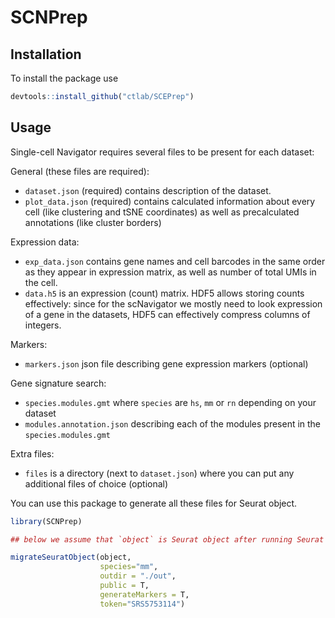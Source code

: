 # SCNPrep

## Installation

To install the package use 

```r
devtools::install_github("ctlab/SCEPrep")
```

## Usage

Single-cell Navigator requires several files to be present for each dataset:

General (these files are required):
* `dataset.json` (required) contains description of the dataset.
* `plot_data.json` (required) contains calculated information about every cell (like clustering and tSNE coordinates) as well as precalculated annotations (like cluster borders)

Expression data:
* `exp_data.json` contains gene names and cell barcodes in the same order as they appear in expression matrix, as well as number of total UMIs in the cell.
* `data.h5` is an expression (count) matrix. HDF5 allows storing counts effectively: since for the scNavigator we mostly need to look expression of a gene in the datasets, HDF5 can effectively compress columns of integers.

Markers:
* `markers.json` json file describing gene expression markers (optional)

Gene signature search:
* `species.modules.gmt` where `species` are `hs`, `mm` or `rn` depending on your dataset
* `modules.annotation.json` describing each of the modules present in the `species.modules.gmt`

Extra files:
* `files` is a directory (next to `dataset.json`) where you can put any additional files of choice (optional)

You can use this package to generate all these files for Seurat object.

```r
library(SCNPrep)

## below we assume that `object` is Seurat object after running Seurat v3 pipelines.

migrateSeuratObject(object, 
                    species="mm", 
                    outdir = "./out", 
                    public = T, 
                    generateMarkers = T,
                    token="SRS5753114")
```
